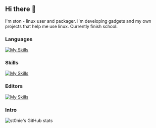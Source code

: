 ## Hi there 👋
I'm ston - linux user and packager. I'm developing gadgets and my own projects that help me use linux. Currently finish school.

### Languages
[![My Skills](https://skillicons.dev/icons?i=py,lua,java,rust,go,c,cs,bash,html,js&perline=5)](https://skillicons.dev)

### Skills
[![My Skills](https://skillicons.dev/icons?i=linux,docker,git&perline=5)](https://skillicons.dev)

### Editors
[![My Skills](https://skillicons.dev/icons?i=vscode,vim,neovim&perline=5)](https://skillicons.dev)

### Intro
<!--
**st0nie/st0nie** is a ✨ _special_ ✨ repository because its `README.md` (this file) appears on your GitHub profile.

Here are some ideas to get you started:

- 🔭 I’m currently working on ...
- 🌱 I’m currently learning ...
- 👯 I’m looking to collaborate on ...
- 🤔 I’m looking for help with ...
- 💬 Ask me about ...
- 📫 How to reach me: ...
- 😄 Pronouns: ...
- ⚡ Fun fact: ...
-->
![st0nie's GitHub stats](https://github-readme-stats.vercel.app/api?username=st0nie&show=reviews,discussions_started,discussions_answered,prs_merged,prs_merged_percentage)
